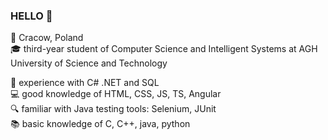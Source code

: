 ### HELLO :wave:
:round_pushpin: Cracow, Poland <br>
:mortar_board: third-year student of Computer Science and Intelligent Systems at AGH University of Science and Technology <br>

:microscope: experience with C# .NET and SQL<br> 
:computer: good knowledge of HTML, CSS, JS, TS, Angular <br>
:mag: familiar with Java testing tools: Selenium, JUnit <br> 
:books: basic knowledge of C, C++, java, python <br>
